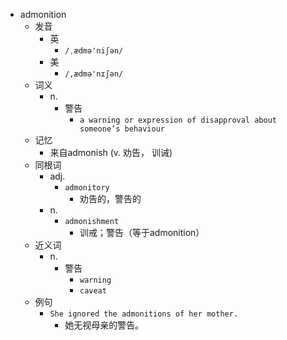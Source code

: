 - admonition
  - 发音
    - 英
      - `/ˌædmə'niʃən/`
    - 美
      - `/,ædmə'nɪʃən/`
  - 词义
    - n.
      - 警告
        - `a warning or expression of disapproval about someone’s behaviour`
  - 记忆
    - 来自admonish (v. 劝告， 训诫)
  - 同根词
    - adj.
      - `admonitory`
        - 劝告的，警告的
    - n.
      - `admonishment`
        - 训戒；警告（等于admonition）
  - 近义词
    - n.
      - 警告
        - `warning`
        - `caveat`
  - 例句
    - `She ignored the admonitions of her mother.`
      - 她无视母亲的警告。

